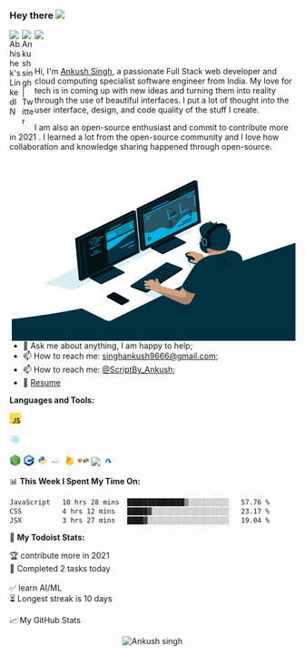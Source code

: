 ### Hey there <img src="https://media.giphy.com/media/hvRJCLFzcasrR4ia7z/giphy.gif" width="25px">

<a href="https://www.linkedin.com/in/ankush-singh-b6ba4116b//">
  <img align="left" alt="Abhishek's LinkedIN" width="22px" src="https://raw.githubusercontent.com/peterthehan/peterthehan/master/assets/linkedin.svg" /></a>
<a href="https://twitter.com/abhisheknaiidu">
  <img align="left" alt="Ankush singh | Twitter" width="22px" src="https://raw.githubusercontent.com/peterthehan/peterthehan/master/assets/twitter.svg" />
</a>

![](https://visitor-badge.glitch.me/badge?page_id=Ankushsingh21.Ankushsingh21)

<br />

Hi, I'm [Ankush Singh](https://ankushsingh21.github.io/ProfolioWebsite/), a passionate Full Stack web developer and cloud computing specialist software engineer from India. My love for tech is in coming up with new ideas and turning them into reality through the use of beautiful interfaces. I put a lot of thought into the user interface, design, and code quality of the stuff I create.

I am also an open-source enthusiast and commit to contribute more in 2021 . I learned a lot from the open-source community and I love how collaboration and knowledge sharing happened through open-source.

  <img align="right" alt="GIF" src="https://github.com/Ankushsingh21/Ankushsingh21/blob/master/code.gif?raw=true" width="500" height="320" />
  
- 💬 Ask me about anything, I am happy to help;
- 📫 How to reach me: [singhankush9666@gmail.com](singhankush9666@gmail.com);
- 📫 How to reach me: [@ScriptBy_Ankush](https://twitter.com/ScriptBy_Ankush);
- 📝 [Resume](https://drive.google.com/file/d/1krrqb8aTJDcqxH2kz7EBQRcrxW_VJLqX/view?usp=sharing)

**Languages and Tools:**

<code><img height="20" src="https://raw.githubusercontent.com/github/explore/80688e429a7d4ef2fca1e82350fe8e3517d3494d/topics/javascript/javascript.png"></code>

<!-- <code><img height="20" src="https://raw.githubusercontent.com/github/explore/80688e429a7d4ef2fca1e82350fe8e3517d3494d/topics/vue/vue.png"></code> -->

<code><img height="20" src="https://raw.githubusercontent.com/github/explore/80688e429a7d4ef2fca1e82350fe8e3517d3494d/topics/react/react.png"></code>

<!-- <code><img height="20" src="https://raw.githubusercontent.com/github/explore/5c058a388828bb5fde0bcafd4bc867b5bb3f26f3/topics/graphql/graphql.png"></code> -->

<code><img height="20" src="https://raw.githubusercontent.com/github/explore/80688e429a7d4ef2fca1e82350fe8e3517d3494d/topics/nodejs/nodejs.png"></code>
<code><img height="20" src="https://raw.githubusercontent.com/github/explore/80688e429a7d4ef2fca1e82350fe8e3517d3494d/topics/cpp/cpp.png"></code>
<code><img height="20" src="https://raw.githubusercontent.com/github/explore/80688e429a7d4ef2fca1e82350fe8e3517d3494d/topics/python/python.png"></code>
<code><img height="20" src="https://raw.githubusercontent.com/github/explore/80688e429a7d4ef2fca1e82350fe8e3517d3494d/topics/mysql/mysql.png"></code>
<code><img height="20" src="https://raw.githubusercontent.com/github/explore/80688e429a7d4ef2fca1e82350fe8e3517d3494d/topics/firebase/firebase.png"></code>
<code><img height="20" src="https://raw.githubusercontent.com/github/explore/80688e429a7d4ef2fca1e82350fe8e3517d3494d/topics/git/git.png"></code>
<code><img height="20" src="https://raw.githubusercontent.com/github/explore/80688e429a7d4ef2fca1e82350fe8e3517d3494d/topics/gcp/gcp.png"></code>
<code><img height="20" src="https://raw.githubusercontent.com/github/explore/80688e429a7d4ef2fca1e82350fe8e3517d3494d/topics/azure/azure.png"></code>

📊 **This Week I Spent My Time On:**

<!--START_SECTION:waka-->

```text
JavaScript   10 hrs 28 mins  ██████████████▒░░░░░░░░░░   57.76 %
CSS          4 hrs 12 mins   █████▓░░░░░░░░░░░░░░░░░░░   23.17 %
JSX          3 hrs 27 mins   ████▓░░░░░░░░░░░░░░░░░░░░   19.04 %
```

<!--END_SECTION:waka-->

🚧 **My Todoist Stats:**

<!-- TODO-IST:START -->

🏆 contribute more in 2021
<br/>
🌸 Completed 2 tasks today  
<br/>
✅ learn AI/ML
<br/>
⏳ Longest streak is 10 days

<!-- TODO-IST:END -->

📈 My GitHub Stats

<p align="center"> <img src="https://github-readme-stats.vercel.app/api?username=Ankushsingh21&show_icons=true&theme=gotham" alt="Ankush singh" />
